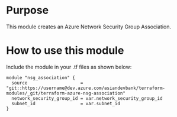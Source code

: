 # Purpose 
This module creates an Azure Network Security Group Association.

# How to use this module
Include the module in your .tf files as shown below:
```
module "nsg_association" {
  source                    = "git::https://username@dev.azure.com/asiandevbank/terraform-modules/_git/terraform-azure-nsg-association"
  network_security_group_id = var.network_security_group_id
  subnet_id                 = var.subnet_id
}
```